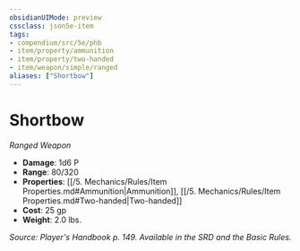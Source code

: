 ```yaml
---
obsidianUIMode: preview
cssclass: json5e-item
tags:
- compendium/src/5e/phb
- item/property/ammunition
- item/property/two-handed
- item/weapon/simple/ranged
aliases: ["Shortbow"]
---
```

# Shortbow
*Ranged Weapon*  

- **Damage**: 1d6 P
- **Range**: 80/320
- **Properties**: [[/5. Mechanics/Rules/Item Properties.md#Ammunition\|Ammunition]], [[/5. Mechanics/Rules/Item Properties.md#Two-handed\|Two-handed]]
- **Cost**: 25 gp
- **Weight**: 2.0 lbs.

*Source: Player's Handbook p. 149. Available in the SRD and the Basic Rules.*